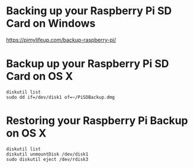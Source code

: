 # Backing up your Raspberry Pi SD Card on Windows

https://pimylifeup.com/backup-raspberry-pi/

# Backup up your Raspberry Pi SD Card on OS X

```
diskutil list
sudo dd if=/dev/disk1 of=~/PiSDBackup.dmg
```

# Restoring your Raspberry Pi Backup on OS X

```
diskutil list
diskutil unmountDisk /dev/disk1
sudo diskutil eject /dev/rdisk3
```